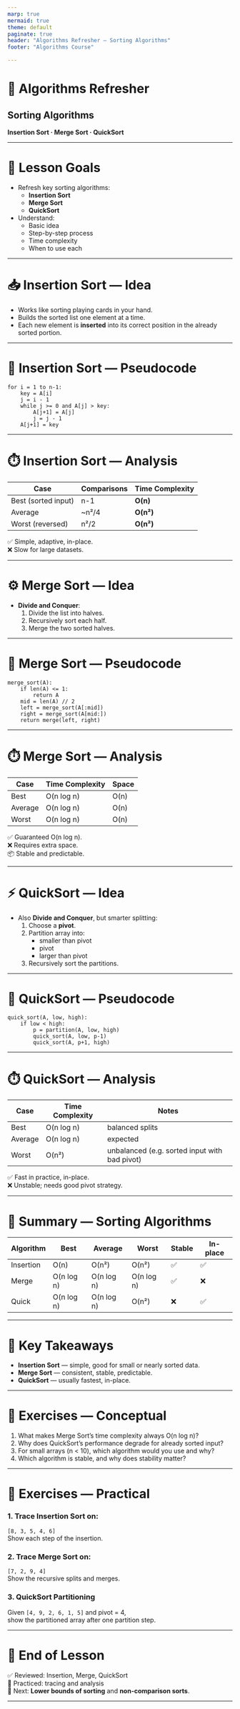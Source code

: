 ```yaml
---
marp: true
mermaid: true
theme: default
paginate: true
header: "Algorithms Refresher — Sorting Algorithms"
footer: "Algorithms Course"

---
```


# 🧮 Algorithms Refresher  
## Sorting Algorithms

**Insertion Sort · Merge Sort · QuickSort**

---

# 🎯 Lesson Goals

- Refresh key sorting algorithms:
  - **Insertion Sort**
  - **Merge Sort**
  - **QuickSort**
- Understand:
  - Basic idea
  - Step-by-step process
  - Time complexity
  - When to use each

---

# 📥 Insertion Sort — Idea

- Works like sorting playing cards in your hand.
- Builds the sorted list one element at a time.
- Each new element is **inserted** into its correct position in the already sorted portion.

---

# 🧩 Insertion Sort — Pseudocode

```text
for i = 1 to n-1:
    key = A[i]
    j = i - 1
    while j >= 0 and A[j] > key:
        A[j+1] = A[j]
        j = j - 1
    A[j+1] = key
```

---

# ⏱️ Insertion Sort — Analysis

| Case | Comparisons | Time Complexity |
|------|--------------|----------------|
| Best (sorted input) | n-1 | **O(n)** |
| Average | ~n²/4 | **O(n²)** |
| Worst (reversed) | n²/2 | **O(n²)** |

✅ Simple, adaptive, in-place.  
❌ Slow for large datasets.

---

# ⚙️ Merge Sort — Idea

- **Divide and Conquer**:
  1. Divide the list into halves.
  2. Recursively sort each half.
  3. Merge the two sorted halves.

---

# 🧩 Merge Sort — Pseudocode

```text
merge_sort(A):
    if len(A) <= 1:
        return A
    mid = len(A) // 2
    left = merge_sort(A[:mid])
    right = merge_sort(A[mid:])
    return merge(left, right)
```

---

# ⏱️ Merge Sort — Analysis

| Case | Time Complexity | Space |
|------|------------------|--------|
| Best | O(n log n) | O(n) |
| Average | O(n log n) | O(n) |
| Worst | O(n log n) | O(n) |

✅ Guaranteed O(n log n).  
❌ Requires extra space.  
📦 Stable and predictable.

---

# ⚡ QuickSort — Idea

- Also **Divide and Conquer**, but smarter splitting:
  1. Choose a **pivot**.
  2. Partition array into:
     - smaller than pivot
     - pivot
     - larger than pivot
  3. Recursively sort the partitions.

---

# 🧩 QuickSort — Pseudocode

```text
quick_sort(A, low, high):
    if low < high:
        p = partition(A, low, high)
        quick_sort(A, low, p-1)
        quick_sort(A, p+1, high)
```

---

# ⏱️ QuickSort — Analysis

| Case | Time Complexity | Notes |
|------|------------------|--------|
| Best | O(n log n) | balanced splits |
| Average | O(n log n) | expected |
| Worst | O(n²) | unbalanced (e.g. sorted input with bad pivot) |

✅ Fast in practice, in-place.  
❌ Unstable; needs good pivot strategy.

---

# 🎯 Summary — Sorting Algorithms

| Algorithm | Best | Average | Worst | Stable | In-place |
|------------|-------|----------|--------|----------|-----------|
| Insertion | O(n) | O(n²) | O(n²) | ✅ | ✅ |
| Merge | O(n log n) | O(n log n) | O(n log n) | ✅ | ❌ |
| Quick | O(n log n) | O(n log n) | O(n²) | ❌ | ✅ |

---


# 🧠 Key Takeaways

- **Insertion Sort** — simple, good for small or nearly sorted data.  
- **Merge Sort** — consistent, stable, predictable.  
- **QuickSort** — usually fastest, in-place.

---

# 🧩 Exercises — Conceptual

1. What makes Merge Sort’s time complexity always O(n log n)?  
2. Why does QuickSort’s performance degrade for already sorted input?  
3. For small arrays (n < 10), which algorithm would you use and why?  
4. Which algorithm is stable, and why does stability matter?  

---

# 🧮 Exercises — Practical

### 1. Trace Insertion Sort on:
`[8, 3, 5, 4, 6]`  
Show each step of the insertion.

### 2. Trace Merge Sort on:
`[7, 2, 9, 4]`  
Show the recursive splits and merges.

### 3. QuickSort Partitioning
Given `[4, 9, 2, 6, 1, 5]` and pivot = 4,  
show the partitioned array after one partition step.

---

# 🏁 End of Lesson

✅ Reviewed: Insertion, Merge, QuickSort  
🧩 Practiced: tracing and analysis  
📘 Next: **Lower bounds of sorting** and **non-comparison sorts**.

---
